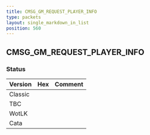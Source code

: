 ```yaml
---
title: CMSG_GM_REQUEST_PLAYER_INFO
type: packets
layout: single_markdown_in_list
position: 560
---
```


## CMSG_GM_REQUEST_PLAYER_INFO

### Status

Version | Hex | Comment
---------- | ---------- | ---------- 
Classic |  |  
TBC |  |  
WotLK |  |  
Cata |  |  
